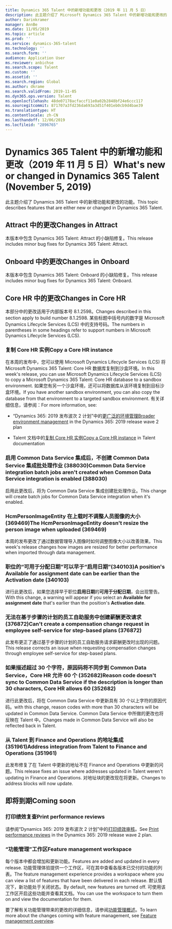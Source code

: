 ```yaml
---
title: Dynamics 365 Talent 中的新增功能和更改（2019 年 11 月 5 日）
description: 此主题介绍了 Microsoft Dynamics 365 Talent 中的新增功能和更改的功能。
author: Darinkramer
manager: AnnBe
ms.date: 11/05/2019
ms.topic: article
ms.prod: ''
ms.service: dynamics-365-talent
ms.technology: ''
ms.search.form: ''
audience: Application User
ms.reviewer: anbichse
ms.search.scope: Talent
ms.custom: ''
ms.assetid: ''
ms.search.region: Global
ms.author: dkrame
ms.search.validFrom: 2019-11-05
ms.dyn365.ops.version: Talent
ms.openlocfilehash: 48de07178acfaccf11e0a02b2848bf24e6ccc117
ms.sourcegitcommit: 871707a3fd236da693a3d51f401eb0cb9d4bae39
ms.translationtype: HT
ms.contentlocale: zh-CN
ms.lasthandoff: 12/06/2019
ms.locfileid: "2896765"
---
```

# <a name="whats-new-or-changed-in-dynamics-365-talent-november-5-2019"></a><span data-ttu-id="5d74f-103">Dynamics 365 Talent 中的新增功能和更改（2019 年 11 月 5 日）</span><span class="sxs-lookup"><span data-stu-id="5d74f-103">What's new or changed in Dynamics 365 Talent (November 5, 2019)</span></span>

<span data-ttu-id="5d74f-104">此主题介绍了 Dynamics 365 Talent 中的新增功能和更改的功能。</span><span class="sxs-lookup"><span data-stu-id="5d74f-104">This topic describes features that are either new or changed in Dynamics 365 Talent.</span></span>

## <a name="changes-in-attract"></a><span data-ttu-id="5d74f-105">Attract 中的更改</span><span class="sxs-lookup"><span data-stu-id="5d74f-105">Changes in Attract</span></span>

<span data-ttu-id="5d74f-106">本版本中包含 Dynamics 365 Talent: Attract 的小缺陷修复。</span><span class="sxs-lookup"><span data-stu-id="5d74f-106">This release includes minor bug fixes for Dynamics 365 Talent: Attract.</span></span>

## <a name="changes-in-onboard"></a><span data-ttu-id="5d74f-107">Onboard 中的更改</span><span class="sxs-lookup"><span data-stu-id="5d74f-107">Changes in Onboard</span></span>

<span data-ttu-id="5d74f-108">本版本中包含 Dynamics 365 Talent: Onboard 的小缺陷修复。</span><span class="sxs-lookup"><span data-stu-id="5d74f-108">This release includes minor bug fixes for Dynamics 365 Talent: Onboard.</span></span>

## <a name="changes-in-core-hr"></a><span data-ttu-id="5d74f-109">Core HR 中的更改</span><span class="sxs-lookup"><span data-stu-id="5d74f-109">Changes in Core HR</span></span>

<span data-ttu-id="5d74f-110">本部分中的更改适用于内部版本号 8.1.2598。</span><span class="sxs-lookup"><span data-stu-id="5d74f-110">Changes described in this section apply to build number 8.1.2598.</span></span> <span data-ttu-id="5d74f-111">某些标题中括号内的数字是 Microsoft Dynamics Lifecycle Services (LCS) 中的支持号码。</span><span class="sxs-lookup"><span data-stu-id="5d74f-111">The numbers in parentheses in some headings refer to support numbers in Microsoft Dynamics Lifecycle Services (LCS).</span></span>

### <a name="copy-a-core-hr-instance"></a><span data-ttu-id="5d74f-112">复制 Core HR 实例</span><span class="sxs-lookup"><span data-stu-id="5d74f-112">Copy a Core HR instance</span></span>

<span data-ttu-id="5d74f-113">在本周的发布中，您可以使用 Microsoft Dynamics Lifecycle Services (LCS) 将 Microsoft Dynamics 365 Talent: Core HR 数据库复制到沙盒环境。</span><span class="sxs-lookup"><span data-stu-id="5d74f-113">In this week's release, you can use Microsoft Dynamics Lifecycle Services (LCS) to copy a Microsoft Dynamics 365 Talent: Core HR database to a sandbox environment.</span></span> <span data-ttu-id="5d74f-114">如果您有另一个沙盒环境，还可以将数据库从该环境复制到目标沙盒环境。</span><span class="sxs-lookup"><span data-stu-id="5d74f-114">If you have another sandbox environment, you can also copy the database from that environment to a targeted sandbox environment.</span></span> <span data-ttu-id="5d74f-115">有关详细信息，请参阅：</span><span class="sxs-lookup"><span data-stu-id="5d74f-115">For more information, see:</span></span>

- <span data-ttu-id="5d74f-116">“Dynamics 365: 2019 发布波次 2 计划”中的[更广泛的环境管理](https://docs.microsoft.com/dynamics365-release-plan/2019wave2/dynamics365-talent/broader-environment-management)</span><span class="sxs-lookup"><span data-stu-id="5d74f-116">[Broader environment management](https://docs.microsoft.com/dynamics365-release-plan/2019wave2/dynamics365-talent/broader-environment-management) in the Dynamics 365: 2019 release wave 2 plan</span></span>

- <span data-ttu-id="5d74f-117">Talent 文档中的[复制 Core HR 实例](hr-copy-instance.md)</span><span class="sxs-lookup"><span data-stu-id="5d74f-117">[Copy a Core HR instance](hr-copy-instance.md) in Talent documentation</span></span>

### <a name="common-data-service-integration-batch-jobs-arent-created-when-common-data-service-integration-is-enabled-388030"></a><span data-ttu-id="5d74f-118">启用 Common Data Service 集成后，不创建 Common Data Service 集成批处理作业 (388030)</span><span class="sxs-lookup"><span data-stu-id="5d74f-118">Common Data Service integration batch jobs aren't created when Common Data Service integration is enabled (388030)</span></span>

<span data-ttu-id="5d74f-119">启用此更改后，将为 Common Data Service 集成创建批处理作业。</span><span class="sxs-lookup"><span data-stu-id="5d74f-119">This change will create batch jobs for Common Data Service integration when it's enabled.</span></span>

### <a name="the-hcmpersonimageentity-doesnt-resize-the-person-image-when-uploaded-369469"></a><span data-ttu-id="5d74f-120">HcmPersonImageEntity 在上载时不调整人员图像的大小 (369469)</span><span class="sxs-lookup"><span data-stu-id="5d74f-120">The HcmPersonImageEntity doesn't resize the person image when uploaded (369469)</span></span>

<span data-ttu-id="5d74f-121">本周的发布更改了通过数据管理导入图像时如何调整图像大小以改善效果。</span><span class="sxs-lookup"><span data-stu-id="5d74f-121">This week's release changes how images are resized for better performance when imported through data management.</span></span>

### <a name="a-positions-available-for-assignment-date-can-be-earlier-than-the-activation-date-340103"></a><span data-ttu-id="5d74f-122">职位的“可用于分配日期”可以早于“启用日期”(340103)</span><span class="sxs-lookup"><span data-stu-id="5d74f-122">A position's Available for assignment date can be earlier than the Activation date (340103)</span></span>

<span data-ttu-id="5d74f-123">进行此更改后，如果您选择早于职位**启用日期**的**可用于分配日期**，会出现警告。</span><span class="sxs-lookup"><span data-stu-id="5d74f-123">With this change, a warning will appear if you select an **Available for assignment date** that's earlier than the position's **Activation date**.</span></span>

### <a name="cant-create-a-compensation-change-request-in-employee-self-service-for-step-based-plans-376872"></a><span data-ttu-id="5d74f-124">无法在基于步骤的计划的员工自助服务中创建薪酬更改请求 (376872)</span><span class="sxs-lookup"><span data-stu-id="5d74f-124">Can't create a compensation change request in employee self-service for step-based plans (376872)</span></span>

<span data-ttu-id="5d74f-125">此发布更正了通过基于步骤的计划的员工自助服务请求薪酬更改时出现的问题。</span><span class="sxs-lookup"><span data-stu-id="5d74f-125">This release corrects an issue when requesting compensation changes through employee self-service for step-based plans.</span></span> 

### <a name="reason-code-doesnt-sync-to-common-data-service-if-the-description-is-longer-than-30-characters-core-hr-allows-60-352682"></a><span data-ttu-id="5d74f-126">如果描述超过 30 个字符，原因码将不同步到 Common Data Service，Core HR 允许 60 个 (352682)</span><span class="sxs-lookup"><span data-stu-id="5d74f-126">Reason code doesn't sync to Common Data Service if the description is longer than 30 characters, Core HR allows 60 (352682)</span></span>

<span data-ttu-id="5d74f-127">进行此更改后，将在 Common Data Service 中更新具有 30 个以上字符的原因代码。</span><span class="sxs-lookup"><span data-stu-id="5d74f-127">with this change, reason codes with more than 30 characters will be updated in Common Data Service.</span></span> <span data-ttu-id="5d74f-128">Common Data Service 中所做的更改也将反映在 Talent 中。</span><span class="sxs-lookup"><span data-stu-id="5d74f-128">Changes made in Common Data Service will also be reflected back in Talent.</span></span>

### <a name="address-integration-from-talent-to-finance-and-operations-351961"></a><span data-ttu-id="5d74f-129">从 Talent 到 Finance and Operations 的地址集成 (351961)</span><span class="sxs-lookup"><span data-stu-id="5d74f-129">Address integration from Talent to Finance and Operations (351961)</span></span>

<span data-ttu-id="5d74f-130">此发布修复了在 Talent 中更新的地址不在 Finance and Operations 中更新的问题。</span><span class="sxs-lookup"><span data-stu-id="5d74f-130">This release fixes an issue where addresses updated in Talent weren't updating in Finance and Operations.</span></span> <span data-ttu-id="5d74f-131">对地址块的更改现在将更新。</span><span class="sxs-lookup"><span data-stu-id="5d74f-131">Changes to address blocks will now update.</span></span>

## <a name="coming-soon"></a><span data-ttu-id="5d74f-132">即将到期</span><span class="sxs-lookup"><span data-stu-id="5d74f-132">Coming soon</span></span>

### <a name="print-performance-reviews"></a><span data-ttu-id="5d74f-133">打印绩效复查</span><span class="sxs-lookup"><span data-stu-id="5d74f-133">Print performance reviews</span></span>

<span data-ttu-id="5d74f-134">请参阅“Dynamics 365: 2019 发布波次 2 计划”中的[打印绩效审核](https://docs.microsoft.com/dynamics365-release-plan/2019wave2/dynamics365-talent/print-performance-reviews)。</span><span class="sxs-lookup"><span data-stu-id="5d74f-134">See [Print performance reviews](https://docs.microsoft.com/dynamics365-release-plan/2019wave2/dynamics365-talent/print-performance-reviews) in the Dynamics 365: 2019 release wave 2 plan.</span></span>

### <a name="feature-management-workspace"></a><span data-ttu-id="5d74f-135">“功能管理”工作区</span><span class="sxs-lookup"><span data-stu-id="5d74f-135">Feature management workspace</span></span>

<span data-ttu-id="5d74f-136">每个版本中都会增加和更新功能。</span><span class="sxs-lookup"><span data-stu-id="5d74f-136">Features are added and updated in every release.</span></span> <span data-ttu-id="5d74f-137">功能管理体验提供一个工作区，可在其中查看各版本已交付的功能的列表。</span><span class="sxs-lookup"><span data-stu-id="5d74f-137">The feature management experience provides a workspace where you can view a list of features that have been delivered in each release.</span></span> <span data-ttu-id="5d74f-138">默认情况下，新功能处于关闭状态。</span><span class="sxs-lookup"><span data-stu-id="5d74f-138">By default, new features are turned off.</span></span> <span data-ttu-id="5d74f-139">可使用该工作区开启这些功能并查看其文档。</span><span class="sxs-lookup"><span data-stu-id="5d74f-139">You can use the workspace to turn them on and view the documentation for them.</span></span>

<span data-ttu-id="5d74f-140">要了解有关功能管理带来的更改的详细信息，请参阅[功能管理概述](https://docs.microsoft.com/dynamics365/fin-ops-core/fin-ops/get-started/feature-management/feature-management-overview)。</span><span class="sxs-lookup"><span data-stu-id="5d74f-140">To learn more about the changes coming with feature management, see [Feature management overview](https://docs.microsoft.com/dynamics365/fin-ops-core/fin-ops/get-started/feature-management/feature-management-overview).</span></span>
